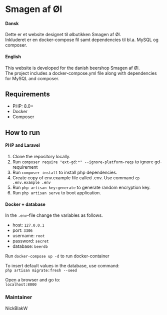 # Smagen af Øl

#### Dansk
Dette er et website designet til ølbutikken Smagen af Øl.  
Inkluderet er en docker-compose fil samt dependencies til bl.a. MySQL
og composer.

#### English
This website is developed for the danish beershop Smagen af Øl.  
The project includes a docker-compose.yml file along with dependencies
for MySQL and composer.

## Requirements
- PHP: 8.0+
- Docker
- Composer

## How to run

#### PHP and Laravel
1. Clone the repository locally.
2. Run `composer require "ext-gd:*" --ignore-platform-reqs` to ignore gd-requirement
3. Run `composer install` to install php dependencies.
4. Create copy of env.example file called .env. Use command `cp .env.example .env`
5. Run `php artisan key:generate` to generate random encryption key.
6. Run `php artisan serve` to boot application.

#### Docker + database
In the `.env`-file change the variables as follows.
- host: `127.0.0.1`
- port: `3306`
- username: `root`
- password: `secret`
- database: `beerdb`

Run `docker-compose up -d` to run docker-container  

To insert default values in the database, use command:  
`php artisan migrate:fresh --seed`

Open a browser and go to:  
`localhost:8000`

### Maintainer
NickBlakW


